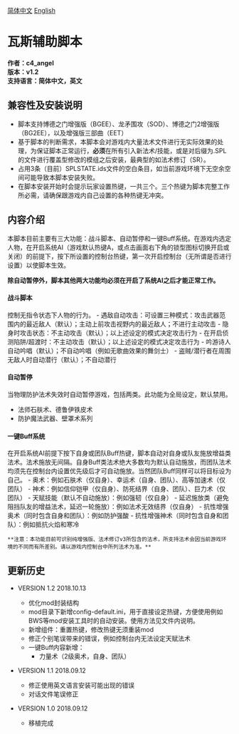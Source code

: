 [简体中文](README.md) [English](README-EN.md)

# 瓦斯辅助脚本

**作者：c4_angel**  
**版本：v1.2**  
**支持语言：简体中文，英文**

## 兼容性及安装说明
- 脚本支持博德之门增强版（BGEE）、龙矛围攻（SOD）、博德之门2增强版（BG2EE），以及增强版三部曲（EET）
- 基于脚本的判断需求，本脚本会对游戏内大量法术文件进行无实际效果的处理，为保证脚本正常运行，**必须**在所有引入新法术/技能，或是对后缀为.SPL的文件进行覆盖型修改的模组之后安装，最典型的如法术修订（SR）。
- 占用3条（目前）SPLSTATE.ids文件的空白条目，如当前游戏环境下无空余空间可能导致本脚本安装失败。
- 在脚本安装开始时会提示玩家设置热键，一共三个。三个热键为脚本完整工作所必需，请确保跟游戏内自己设置的各种热键无冲突。

## 内容介绍
本脚本目前主要有三大功能：战斗脚本、自动暂停和一键Buff系统。在游戏内选定人物，在开启系统AI（游戏默认热键A，或点击画面右下角的锁型图标切换开启或关闭）的前提下，按下所设置的控制台热键，第一次开启控制台（无所谓是否进行设置）以使脚本生效。

**除自动暂停外，脚本其他两大功能均必须在开启了系统AI之后才能正常工作。**

#### 战斗脚本
控制无指令状态下人物的行为。
	- 遇敌自动攻击：可设置三种模式：攻击武器范围内的最近敌人（默认）；主动上前攻击视野内的最近敌人；不进行主动攻击
	- 隐身时攻击状态：不主动攻击（默认）；以上述设定的模式决定攻击行为
	- 在开启侦测陷阱/超渡时：不主动攻击（默认）；以上述设定的模式决定攻击行为
	- 吟游诗人自动吟唱（默认）；不自动吟唱（例如无歌曲效果的舞剑士）
	- 盗贼/潜行者在周围无敌人时自动潜行（默认）；不自动潜行

#### 自动暂停
当物理防护法术失效时自动暂停游戏，包括两类。此功能为全局设定，默认禁用。
- 法师石肤术、德鲁伊铁皮术
- 防护魔法武器、壁罩术系列
	
#### 一键Buff系统
在开启系统AI前提下按下自身或团队Buff热键，脚本自动对自身或队友施放增益类法术。法术施放无间隔。自身Buff类法术绝大多数均为默认自动施放，而团队法术均须先在控制台内设置优先级后才可自动施放。当然团队Buff同样可以将目标设为自己。
	- 奥术：例如石肤术（仅自身）、幸运术（自身、团队）、高等加速术（仅团队）
	- 神术：例如信仰铠甲（仅自身）、防死结界（自身、团队）、巨力术（仅团队）
	- 天赋技能（默认不自动施放）：例如强韧（仅自身）
	- 延迟施放类（避免阻挡队友的增益法术，延迟一轮施放）：例如法术无效结界（仅自身）
	- 抗性增强奥术（同时包含自身和团队）：例如防护强酸
	- 抗性增强神术（同时包含自身和团队）：例如抵抗火焰和寒冷
	
	**注意：本功能目前可识别纯增强版、法术修订v3所包含的法术，所支持法术会因当前游戏环境的不同而有所差别。请以游戏内控制台中所列法术为准。**


## 更新历史

- VERSION 1.2 2018.10.13
	- 优化mod封装结构
	- mod目录下新增config-default.ini，用于直接设定热键，方便使用例如BWS等mod安装工具时的自动安装。使用方法见文件内说明。
	- 新增组件：重置热键，修改热键无须重装mod
	- 修正个别笔误带来的错误，例如控制台内无法设定天赋法术
	- 一键Buff内容新增：
		- 力量术（2级奥术，自身、团队）
	
- VERSION 1.1 2018.09.12 
	- 修正使用英文语言安装可能出现的错误
	- 对话文件笔误修正
	
- VERSION 1.0 2018.09.12
	- 移植完成
